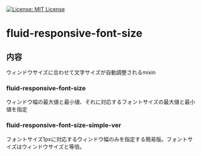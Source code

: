[![License: MIT License](https://img.shields.io/github/license/mashape/apistatus.svg)](https://github.com/mm0202/fluid-responsive-font-size/blob/master/LICENSE)

# fluid-responsive-font-size
## 内容
ウィンドウサイズに合わせて文字サイズが自動調整されるmixin

### fluid-responsive-font-size
ウィンドウ幅の最大値と最小値、それに対応するフォントサイズの最大値と最小値を指定
### fluid-responsive-font-size-simple-ver
フォントサイズ1pxに対応するウィンドウ幅のみを指定する簡易版。フォントサイズはウィンドウサイズと等倍。